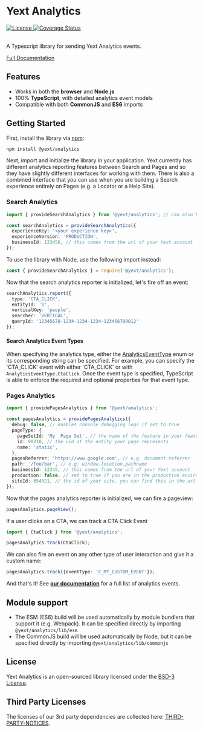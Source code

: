 # Yext Analytics

<div>
  <a href="./LICENSE">
    <img src="https://img.shields.io/badge/License-BSD%203--Clause-blue.svg" alt="License"/>
  </a>
  <a href='https://coveralls.io/github/yext/analytics?branch=main'>
    <img src='https://coveralls.io/repos/github/yext/analytics/badge.svg?branch=main' alt='Coverage Status' />
  </a>
</div>
<br>

A Typescript library for sending Yext Analytics events.

[Full Documentation](./docs/analytics.md)

## Features

- Works in both the **browser** and **Node.js**
- 100% **TypeScript**, with detailed analytics event models
- Compatible with both **CommonJS** and **ES6** imports

## Getting Started

First, install the library via [npm](https://www.npmjs.com/get-npm):

```bash
npm install @yext/analytics
```

Next, import and initialize the library in your application.  Yext currently has different analytics reporting features 
between Search and Pages and so they have slightly different interfaces for working with them.  There is also a combined
interface that you can use when you are building a Search experience entirely on Pages (e.g. a Locator or a Help Site).

### Search Analytics

```ts
import { provideSearchAnalytics } from '@yext/analytics'; // can also be imported as provideAnalytics

const searchAnalytics = provideSearchAnalytics({
  experienceKey: '<your experience key>',
  experienceVersion: 'PRODUCTION',
  businessId: 123456, // this comes from the url of your Yext account
});
```

To use the library with Node, use the following import instead:
```ts
const { provideSearchAnalytics } = require('@yext/analytics');
``` 

Now that the search analytics reporter is initialized, let's fire off an event:

```ts
searchAnalytics.report({
  type: 'CTA_CLICK',
  entityId: '1',
  verticalKey: 'people',
  searcher: 'VERTICAL',
  queryId: '12345678-1234-1234-1234-123456789012'
});
```

#### Search Analytics Event Types
When specifying the analytics type, either the [AnalyticsEventType](./docs/analytics.analyticseventtype.md) enum
or its corresponding string can be specified. For example, you can specify the 'CTA_CLICK' event with either 'CTA_CLICK' or
with `AnalyticsEventType.CtaClick`. Once the event type is specified, TypeScript is able to enforce the required and
optional properties for that event type.

### Pages Analytics

```ts
import { providePagesAnalytics } from '@yext/analytics';

const pagesAnalytics = providePagesAnalytics({
  debug: false, // enables console debugging logs if set to true
  pageType: {
    pageSetId: 'My  Page Set', // the name of the feature in your features.json or the name of your template file
    id: 90210, // the uid of the entity your page represents
    name: 'static',
  },
  pagesReferrer: 'https://www.google.com', // e.g. document.referrer
  path: '/foo/bar', // e.g. window.location.pathname
  businessId: 12345, // this comes from the url of your Yext account
  production: false, // set to true if you are in the production environment
  siteId: 654321, // the id of your site, you can find this in the url of your deploy page
});
```

Now that the pages analytics reporter is initialized, we can fire a pageview:
```ts
pagesAnalytics.pageView();
```

If a user clicks on a CTA, we can track a CTA Click Event

```ts
import { CtaClick } from '@yext/analytics';

pagesAnalytics.track(CtaClick);
```

We can also fire an event on any other type of user interaction and give it a custom name:
```ts
pagesAnalytics.track({eventType: 'C_MY_CUSTOM_EVENT'});
```


And that's it! See **[our documentation](./docs/analytics.md)** for a full list of analytics events.

## Module support
- The ESM (ES6) build will be used automatically by module bundlers that support it (e.g. Webpack). It can be specified directly by importing `@yext/analytics/lib/esm`
- The CommonJS build will be used automatically by Node, but it can be specified directly by importing `@yext/analytics/lib/commonjs`

## License

Yext Analytics is an open-sourced library licensed under the [BSD-3 License](./LICENSE).

## Third Party Licenses

The licenses of our 3rd party dependencies are collected here: [THIRD-PARTY-NOTICES](./THIRD-PARTY-NOTICES).